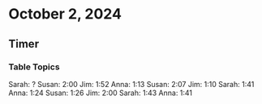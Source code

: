 # October 2, 2024

## Timer

### Table Topics

Sarah: ?
Susan: 2:00
Jim: 1:52
Anna: 1:13
Susan: 2:07
Jim: 1:10
Sarah: 1:41
Anna: 1:24
Susan: 1:26
Jim: 2:00
Sarah: 1:43
Anna: 1:41
